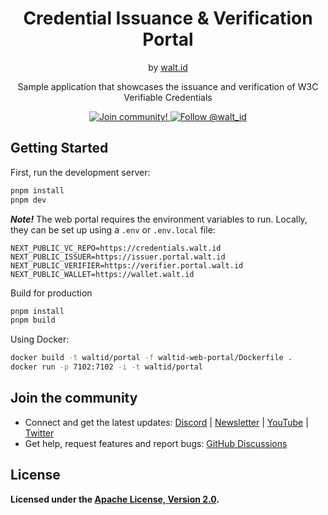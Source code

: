<div align="center">
 <h1>Credential Issuance & Verification Portal</h1>
 <span>by </span><a href="https://walt.id">walt.id</a>
 <p>Sample application that showcases the issuance and verification of W3C Verifiable Credentials<p>

<a href="https://walt.id/community">
<img src="https://img.shields.io/badge/Join-The Community-blue.svg?style=flat" alt="Join community!" />
</a>
<a href="https://twitter.com/intent/follow?screen_name=walt_id">
<img src="https://img.shields.io/twitter/follow/walt_id.svg?label=Follow%20@walt_id" alt="Follow @walt_id" />
</a>


</div>

## Getting Started

First, run the development server:

```bash
pnpm install
pnpm dev
```

***Note!*** The web portal requires the environment variables to run.
Locally, they can be set up using a `.env` or `.env.local` file:

```text
NEXT_PUBLIC_VC_REPO=https://credentials.walt.id
NEXT_PUBLIC_ISSUER=https://issuer.portal.walt.id
NEXT_PUBLIC_VERIFIER=https://verifier.portal.walt.id
NEXT_PUBLIC_WALLET=https://wallet.walt.id
``` 

Build for production

```bash
pnpm install
pnpm build
```

Using Docker:

```bash
docker build -t waltid/portal -f waltid-web-portal/Dockerfile .
docker run -p 7102:7102 -i -t waltid/portal
```

## Join the community

* Connect and get the latest updates: <a href="https://discord.gg/AW8AgqJthZ">Discord</a> | <a href="https://walt.id/newsletter">Newsletter</a> | <a href="https://www.youtube.com/channel/UCXfOzrv3PIvmur_CmwwmdLA">YouTube</a> | <a href="https://mobile.twitter.com/walt_id" target="_blank">Twitter</a>
* Get help, request features and report bugs: <a href="https://github.com/walt-id/.github/discussions" target="_blank">GitHub Discussions</a>

## License

**Licensed under the [Apache License, Version 2.0](https://github.com/walt-id/waltid-ssikit/blob/master/LICENSE).**

